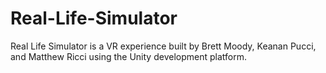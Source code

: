# Real-Life-Simulator
Real Life Simulator is a VR experience built by Brett Moody, Keanan Pucci, and Matthew Ricci using the Unity development platform.
